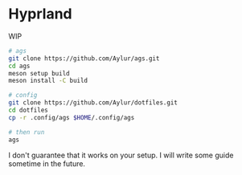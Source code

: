 # Hyprland

WIP

```bash
# ags
git clone https://github.com/Aylur/ags.git
cd ags
meson setup build
meson install -C build

# config
git clone https://github.com/Aylur/dotfiles.git
cd dotfiles
cp -r .config/ags $HOME/.config/ags

# then run
ags
```

I don't guarantee that it works on your setup. I will write some guide sometime in the future.
